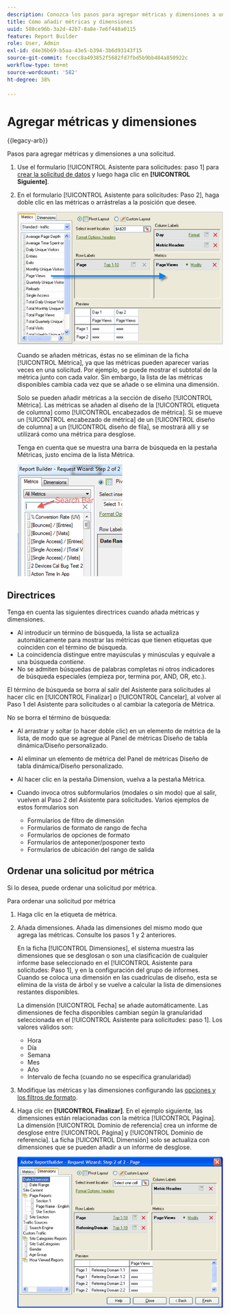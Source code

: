 ```yaml
---
description: Conozca los pasos para agregar métricas y dimensiones a una solicitud.
title: Cómo añadir métricas y dimensiones
uuid: 588ce96b-3a2d-42b7-8a8e-7e6f448a0115
feature: Report Builder
role: User, Admin
exl-id: d4e36b69-b5aa-43e5-b394-3b6d93143f15
source-git-commit: fcecc8a493852f5682fd7fbd5b9bb484a850922c
workflow-type: tm+mt
source-wordcount: '582'
ht-degree: 38%

---
```


# Agregar métricas y dimensiones

{{legacy-arb}}

Pasos para agregar métricas y dimensiones a una solicitud.

1. Use el formulario [!UICONTROL Asistente para solicitudes: paso 1] para [crear la solicitud de datos](/help/analyze/legacy-report-builder/data-requests/data-requests.md) y luego haga clic en **[!UICONTROL Siguiente]**.
1. En el formulario [!UICONTROL Asistente para solicitudes: Paso 2], haga doble clic en las métricas o arrástrelas a la posición que desee.

   ![Captura de pantalla que muestra el Asistente para solicitudes: Paso 2 con una flecha que señala desde la lista de métricas a la sección de vista de página deseada.](assets/adding_metrics.png)

   Cuando se añaden métricas, éstas no se eliminan de la ficha [!UICONTROL Métrica], ya que las métricas pueden aparecer varias veces en una solicitud. Por ejemplo, se puede mostrar el subtotal de la métrica junto con cada valor. Sin embargo, la lista de las métricas disponibles cambia cada vez que se añade o se elimina una dimensión.

   Solo se pueden añadir métricas a la sección de diseño [!UICONTROL Métrica]. Las métricas se añaden al diseño de la [!UICONTROL etiqueta de columna] como [!UICONTROL encabezados de métrica]. Si se mueve un [!UICONTROL encabezado de métrica] de un [!UICONTROL diseño de columna] a un [!UICONTROL diseño de fila], se mostrará allí y se utilizará como una métrica para desglose.

   Tenga en cuenta que se muestra una barra de búsqueda en la pestaña Métricas, justo encima de la lista Métrica.

   ![Captura de pantalla que muestra la barra de búsqueda Métricas.](assets/search_bar_metric.png)

## Directrices

Tenga en cuenta las siguientes directrices cuando añada métricas y dimensiones.

* Al introducir un término de búsqueda, la lista se actualiza automáticamente para mostrar las métricas que tienen etiquetas que coinciden con el término de búsqueda.
* La coincidencia distingue entre mayúsculas y minúsculas y equivale a una búsqueda *contiene*.
* No se admiten búsquedas de palabras completas ni otros indicadores de búsqueda especiales (empieza por, termina por, AND, OR, etc.).

El término de búsqueda se borra al salir del Asistente para solicitudes al hacer clic en [!UICONTROL Finalizar] o [!UICONTROL Cancelar], al volver al Paso 1 del Asistente para solicitudes o al cambiar la categoría de Métrica.

No se borra el término de búsqueda:

* Al arrastrar y soltar (o hacer doble clic) en un elemento de métrica de la lista, de modo que se agregue al Panel de métricas Diseño de tabla dinámica/Diseño personalizado.
* Al eliminar un elemento de métrica del Panel de métricas Diseño de tabla dinámica/Diseño personalizado.
* Al hacer clic en la pestaña Dimension, vuelva a la pestaña Métrica.
* Cuando invoca otros subformularios (modales o sin modo) que al salir, vuelven al Paso 2 del Asistente para solicitudes. Varios ejemplos de estos formularios son

   * Formularios de filtro de dimensión
   * Formularios de formato de rango de fecha
   * Formularios de opciones de formato
   * Formularios de anteponer/posponer texto
   * Formularios de ubicación del rango de salida

## Ordenar una solicitud por métrica

Si lo desea, puede ordenar una solicitud por métrica.

Para ordenar una solicitud por métrica

1. Haga clic en la etiqueta de métrica.
1. Añada dimensiones. Añada las dimensiones del mismo modo que agrega las métricas. Consulte los pasos 1 y 2 anteriores.

   En la ficha [!UICONTROL Dimensiones], el sistema muestra las dimensiones que se desglosan o son una clasificación de cualquier informe base seleccionado en el [!UICONTROL Asistente para solicitudes: Paso 1], y en la configuración del grupo de informes. Cuando se coloca una dimensión en las cuadrículas de diseño, esta se elimina de la vista de árbol y se vuelve a calcular la lista de dimensiones restantes disponibles.

   La dimensión [!UICONTROL Fecha] se añade automáticamente. Las dimensiones de fecha disponibles cambian según la granularidad seleccionada en el [!UICONTROL Asistente para solicitudes: paso 1]. Los valores válidos son:

   * Hora
   * Día
   * Semana
   * Mes
   * Año
   * Intervalo de fecha (cuando no se especifica granularidad)

1. Modifique las métricas y las dimensiones configurando las [opciones y los filtros de formato](/help/analyze/legacy-report-builder/layout/t-format-display-headers.md).
1. Haga clic en **[!UICONTROL Finalizar]**.
En el ejemplo siguiente, las dimensiones están relacionadas con la métrica [!UICONTROL Página]. La dimensión [!UICONTROL Dominio de referencia] crea un informe de desglose entre [!UICONTROL Página] y [!UICONTROL Dominio de referencia]. La ficha [!UICONTROL Dimensión] solo se actualiza con dimensiones que se pueden añadir a un informe de desglose.

   ![Captura de pantalla que muestra las dimensiones relacionadas con la métrica.](assets/page_pageview_02.png)
